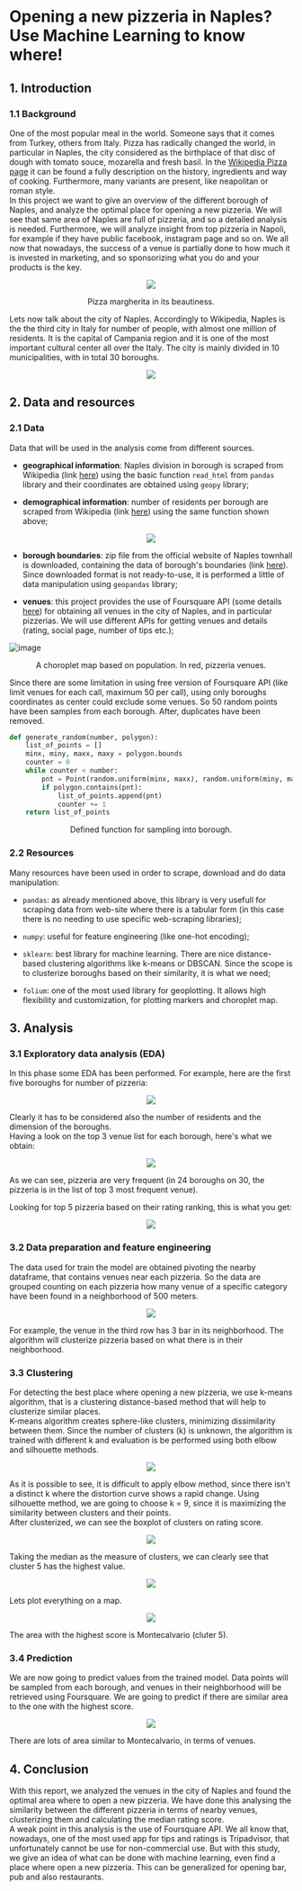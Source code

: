 # Opening a new pizzeria in Naples? Use Machine Learning to know where!
## 1. Introduction
### 1.1 Background
One of the most popular meal in the world. Someone says that it comes from Turkey, others from Italy. Pizza has radically changed the world, in particular in Naples, the city considered as the birthplace of that disc of dough with tomato souce, mozarella and fresh basil. In the [Wikipedia Pizza page](https://en.wikipedia.org/wiki/Pizza) it can be found a fully description on the history, ingredients and way of cooking. Furthermore, many variants are present, like neapolitan or roman style.  
In this project we want to give an overview of the different borough of Naples, and analyze the optimal place for opening a new pizzeria. We will see that same area of Naples are full of pizzeria, and so a detailed analysis is needed. Furthermore, we will analyze insight from top pizzeria in Napoli, for example if they have public facebook, instagram page and so on. We all now that nowadays, the success of a venue is partially done to how much it is invested in marketing, and so sponsorizing what you do and your products is the key.  

<p align="center">
<img src="https://i0.wp.com/www.napolimilionaria.it/wp-content/uploads/2020/01/ricetta-pizza-sorbillo-impasto-margherita-napoeltana.jpg">
</p>
<p align="center">
Pizza margherita in its beautiness.
</p>

Lets now talk about the city of Naples. Accordingly to Wikipedia, Naples is the the third city in Italy for number of people, with almost one million of residents. It is the capital of Campania region and it is one of the most important cultural center all over the Italy. The city is mainly divided in 10 municipalities, with in total 30 boroughs.


<p align="center">
<img src=Pics/borough.png>
</p>



## 2. Data and resources
### 2.1 Data
Data that will be used in the analysis come from  different sources.
- **geographical information**: Naples division in borough is scraped from Wikipedia (link [here](https://it.wikipedia.org/wiki/Quartieri_di_Napoli)) using the basic function `read_html` from `pandas` library and their coordinates are obtained using `geopy` library;

- **demographical information**: number of residents per borough are scraped from Wikipedia (link [here](https://it.wikipedia.org/wiki/Municipalit%C3%A0_di_Napoli)) using the same function shown above;

<p align="center">
<img src=Pics/popq.png>
</p>

- **borough boundaries**: zip file from the official website of Naples townhall is downloaded, containing the data of borough's boundaries (link [here](http://www.comune.napoli.it/flex/cm/pages/ServeBLOB.php/L/IT/IDPagina/29771)). Since downloaded format is not ready-to-use, it is performed a little of data manipulation using `geopandas` library;  

- **venues**: this project provides the use of Foursquare API (some details [here](https://developer.foursquare.com/)) for obtaining all venues in the city of Naples, and in particular pizzerias. We will use different APIs for getting venues and details (rating, social page, number of tips etc.);

![image](Pics/choro_map_pizzeria.png)

<p align="center">
A choroplet map based on population. In red, pizzeria venues.
</p>

Since there are some limitation in using free version of Foursquare API (like limit venues for each call, maximum 50 per call), using only boroughs coordinates as center could exclude some venues. So 50 random points have been samples from each borough. After, duplicates have been removed.

```python
def generate_random(number, polygon):
    list_of_points = []
    minx, miny, maxx, maxy = polygon.bounds
    counter = 0
    while counter < number:
        pnt = Point(random.uniform(minx, maxx), random.uniform(miny, maxy))
        if polygon.contains(pnt):
            list_of_points.append(pnt)
            counter += 1
    return list_of_points
```
<p align="center">
Defined function for sampling into borough.
</p>



### 2.2 Resources
Many resources have been used in order to scrape, download and do data manipulation:

- `pandas`: as already mentioned above, this library is very usefull for scraping data from web-site where there is a tabular form (in this case there is no needing to use specific web-scraping libraries);

- `numpy`: useful for feature engineering (like one-hot encoding);

- `sklearn`: best library for machine learning. There are nice distance-based clustering algorithms like k-means or DBSCAN. Since the scope is to clusterize boroughs based on their similarity, it is what we need;

- `folium`: one of the most used library for geoplotting. It allows high flexibility and customization, for plotting markers and choroplet map.


## 3. Analysis

### 3.1 Exploratory data analysis (EDA)
In this phase some EDA has been performed. For example, here are the first five boroughs for number of pizzeria:

<p align="center">
<img src=Pics/top5.png>
</p>

Clearly it has to be considered also the number of residents and the dimension of the boroughs.  
Having a look on the top 3 venue list for each borough, here's what we obtain:

<p align="center">
<img src=Pics/venue_barplot.png>
</p>

As we can see, pizzeria are very frequent (in 24 boroughs on 30, the pizzeria is in the list of top 3 most frequent venue).  

Looking for top 5 pizzeria based on their rating ranking, this is what you get:

<p align="center">
<img src=Pics/top5_pizzeria.png>
</p>

### 3.2 Data preparation and feature engineering
The data used for train the model are obtained pivoting the nearby dataframe, that contains venues near each pizzeria. So the data are grouped counting on each pizzeria how many venue of a specific category have been found in a neighborhood of 500 meters.

<p align="center">
<img src=Pics/pivot.png>
</p>

For example, the venue in the third row has 3 bar in its neighborhood. The algorithm will clusterize pizzeria based on what there is in their neighborhood.



### 3.3 Clustering
For detecting the best place where opening a new pizzeria, we use k-means algorithm, that is a clustering distance-based method that will help to clusterize similar places.  
K-means algorithm creates sphere-like clusters, minimizing dissimilarity between them. Since the number of clusters (k) is unknown, the algorithm is trained with different k and evaluation is be performed using both elbow and silhouette methods.

<p align="center">
<img src=Pics/elbsil.png>
</p>

As it is possible to see, it is difficult to apply elbow method, since there isn't a distinct k where the distortion curve shows a rapid change. Using silhouette method, we are going to choose k = 9, since it is maximizing the similarity between clusters and their points.  
After clusterized, we can see the boxplot of clusters on rating score.

<p align="center">
<img src=Pics/box.png>
</p>

Taking the median as the measure of clusters, we can clearly see that cluster 5 has the highest value.

<p align="center">
<img src=Pics/rank.png>
</p>

Lets plot everything on a map.


<p align="center">
<img src=Pics/map_train.png>
</p>

The area with the highest score is Montecalvario (cluter 5).


### 3.4 Prediction
We are now going to predict values from the trained model. Data points will be sampled from each borough, and venues in their neighborhood will be retrieved using Foursquare. We are going to predict if there are similar area to the one with the highest score.

<p align="center">
<img src=Pics/map_test.png>
</p>

There are lots of area similar to Montecalvario, in terms of venues.


## 4. Conclusion
With this report, we analyzed the venues in the city of Naples and found the optimal area where to open a new pizzeria. We have done this analysing the similarity between the different pizzeria in terms of nearby venues, clusterizing them and calculating the median rating score.  
A weak point in this analysis is the use of Foursquare API. We all know that, nowadays, one of the most used app for tips and ratings is Tripadvisor, that unfortunately cannot be use for non-commercial use. But with this study, we give an idea of what can be done with machine learning, even find a place where open a new pizzeria. This can be generalized for opening bar, pub and also restaurants.
